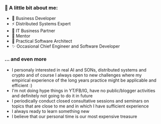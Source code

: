 ### 👋 A little bit about me:
- 🌱 Business Developer
- ⚡ Distributed Systems Expert 
- 👯 IT Business Partner
- 💬 Mentor
- 🔭 Practical Software Architect
- ✨ Occasional Chief Engineer and Software Developer

### ... and even more

- I personaly interested in real AI and SONs, distributed systems and crypto and of course I always open to new challenges where my empirical experience of the long years practice might be applicable and efficient :)
- I'm not doing hype things in YT/FB/IG, have no public/blogger activities and definitely not going to do it in future
- I periodically conduct closed consultative sessions and seminars on topics that are close to me and in which I have sufficient experience
- I always ready to learn something new
- I believe that our personal time is our most expensive treasure

<!--
**source-c/source-c** is a ✨ _special_ ✨ repository because its `README.md` (this file) appears on your GitHub profile.

Here are some ideas to get you started:

- 🔭 I’m currently working on ...
- 🌱 I’m currently learning ...
- 👯 I’m looking to collaborate on ...
- 🤔 I’m looking for help with ...
- 💬 Ask me about ...
- 📫 How to reach me: ...
- 😄 Pronouns: ...
- ⚡ Fun fact: ...
-->
